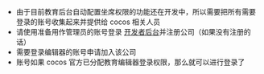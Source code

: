 - 由于目前教育后台自动配置坐席权限的功能还在开发中，所以需要把所有需要登录的账号收集起来并提供给 cocos 相关人员
- 请使用准备用作管理员的账号登录 [开发者后台](https://account.cocos.com/#/)并注册公司（如果没有注册的话）
- 需要登录编辑器的账号申请加入该公司
- 账号如果 cocos 官方已分配教育编辑器登录权限，那么就可以进行登录了
